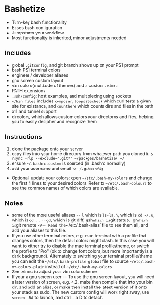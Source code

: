 # Bashetize
- Turn-key bash functionality
- Eases bash configuration
- Jumpstarts your workflow
- Most functionality is inherited, minor adjustments needed 

## Includes
- global `.gitconfig`, and git branch shows up on your PS1 prompt
- bash PS1 terminal colors
- engineer / developer aliases
- gnu screen custom layout
- vim colors(multitude of themes) and a custom `.vimrc`
- PATH extensions
- `.ssh/config`; host examples, and multiplexing using sockets
- `~/bin files` includes `composer`, `loopsitecheck` which curl tests a given site for existance, and `counthere` which counts dirs and files in the path
- x11 and tunnel support
- dircolors, which allows custom colors your directorys and files, helping you to easily decipher and recognize them

## Instructions
1. clone the package onto your server
2. copy files into your home directory from whatever path you cloned it. 
   `$ rsync -rlp --exclude=".git*" ~/packges/bashetize/ ~/`
3. ensure `~/.bashrc.custom` is sourced (in .bashrc normally)
4. add your username and email to `~/.gitconfig` 
- Optional; update your colors; open `~/etc/.bash-my-colors` and change the first 4 lines to your desired colors.  Refer to `~/etc/.bash-colours` to see the common names of which colors are available. 

## Notes
- some of the more useful aliases
-- `l` which is `ls-la`, `h`, which is `cd ~/`, `u`, which is `cd ..`
-- `gd`, which is git diff, gsh` which is `git status`, `gr` which is `git remote -v`
-- Read the `~/etc/.bash-alias` file to see them all, and add your aliases to this file. 
- If you use other terminal colors, e.g.  mac terminal with a profile that changes colors, then the defaul colors might clash.  In this case you will want to either try to disable the mac terminal profile/theme, or switch the profile to "Pro" (ok to change font colors, but more importantly is a dark background).  Alternately to switching your terminal profile/theme you can edit the `~/etc/.bash-profile-global` file to source `~/etc/.bash-my-colors-plain` instead of `~/etc/.bash-my-colors`  
- See .vimrc to adjust your vim colorscheme
- If your a gnu screen user
-- To use the gnu screen layout, you will need a later version of screen, e.g. 4.2. make then compile that into your bin dir, and add an alias, or make then install the latest version of it onto your stack as sudo. The new custom config will work right away, use `screen -RA` to launch, and ctrl + a D to detach.
